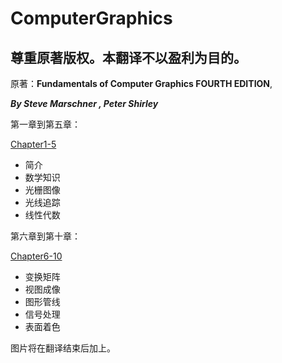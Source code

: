 # ComputerGraphics

## 尊重原著版权。本翻译不以盈利为目的。

原著：**Fundamentals of Computer Graphics FOURTH EDITION**,

**_By Steve Marschner , Peter Shirley_**

第一章到第五章：

[Chapter1-5](./ComputerGraphics-1.md)

- 简介
- 数学知识
- 光栅图像
- 光线追踪
- 线性代数

第六章到第十章：

[Chapter6-10](./ComputerGraphics-2.md)

- 变换矩阵
- 视图成像
- 图形管线
- 信号处理
- 表面着色

图片将在翻译结束后加上。
